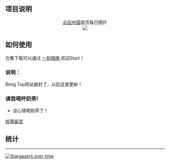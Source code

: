 ## 项目说明
<div align="center">
<a href="https://cn.bing.com">必应中国</a>首页每日图片<br />
<img src="https://img.shields.io/github/repo-size/myseil/BingWallpaper">
</div>

## 如何使用

合集下载可以通过 <a href="https://photo.baidu.com/photo/wap/albumShare/invite/MRjRGUJHBa?from=webcreate"> 一刻相册 </a>
欢迎Start！


### 说明：
 Bimg.Top网站被封了，以后这里更新！

### 请我喝杯奶茶!
 - 没心情喝奶茶了！

<a href="https://support.qq.com/product/654085">给我留言</a>

## 统计
---
[![Stargazers over time](https://starchart.cc/myseil/BingWallpaper.svg?variant=adaptive)](https://starchart.cc/myseil/BingWallpaper)
